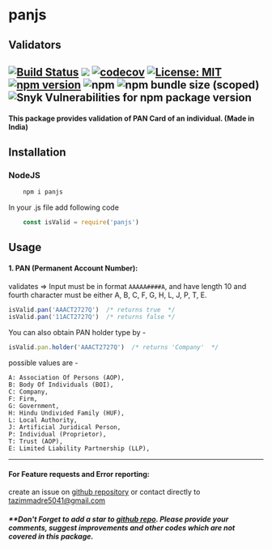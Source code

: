 # panjs
## Validators
[![Build Status](https://travis-ci.com/ashwinbande/validators.svg?branch=master)](https://travis-ci.com/ashwinbande/validators)
[![](https://data.jsdelivr.com/v1/package/npm/@ashwinbande/validators/badge?style=rounded)](https://www.jsdelivr.com/package/npm/@ashwinbande/validators)
[![codecov](https://codecov.io/gh/ashwinbande/validators/branch/master/graph/badge.svg)](https://codecov.io/gh/ashwinbande/validators)
[![License: MIT](https://img.shields.io/badge/License-MIT-yellow.svg)](https://opensource.org/licenses/MIT)
[![npm version](https://badge.fury.io/js/%40ashwinbande%2Fvalidators.svg)](https://badge.fury.io/js/%40ashwinbande%2Fvalidators)
![npm](https://img.shields.io/npm/dm/@ashwinbande/validators.svg)
![npm bundle size (scoped)](https://img.shields.io/bundlephobia/min/@ashwinbande/validators.svg)
![Snyk Vulnerabilities for npm package version](https://img.shields.io/snyk/vulnerabilities/npm/@ashwinbande/validators.svg)
---------------------------------------
#### This package provides validation of PAN Card of an individual. (Made in India)
## Installation

### NodeJS
```javascript
    npm i panjs
```
In your .js file add following code

```javascript
    const isValid = require('panjs')
```

## Usage

#### 1. PAN (Permanent Account Number):
validates => Input must be in format `AAAAA####A`, and have length 10 and fourth character must be either A, B, C, F, G, H, L, J, P, T, E.
```javascript
isValid.pan('AAACT2727Q')  /* returns true  */
isValid.pan('11ACT2727Q')  /* returns false */
```
You can also obtain PAN holder type by -
```javascript
isValid.pan.holder('AAACT2727Q')  /* returns 'Company'  */
```
possible values are -
```
A: Association Of Persons (AOP),
B: Body Of Individuals (BOI),
C: Company,
F: Firm,
G: Government,
H: Hindu Undivided Family (HUF),
L: Local Authority,
J: Artificial Juridical Person,
P: Individual (Proprietor),
T: Trust (AOP),
E: Limited Liability Partnership (LLP),
```

------------------------------------

#### For Feature requests and Error reporting:
create an issue on [github repository](https://github.com/panjs/issues) or contact directly to [tazimmadre5041@gmail.com](mailto:tazimmadre5041@gmail.com)

##### **Don't Forget to add a star to [github repo](https://github.com/panjs). Please provide your comments, suggest improvements and other codes which are not covered in this package.

